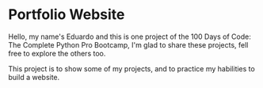 <h1>Portfolio Website</h1>

Hello, my name's Eduardo and this is one project of the 100 Days of Code: The Complete Python Pro Bootcamp, I'm glad to share these projects, fell free to explore the others too.

This project is to show some of my projects, and to practice my habilities to build a website.